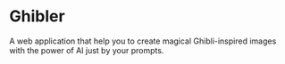 
# Ghibler

A web application that help you to create magical Ghibli-inspired images with the power of AI just by your prompts.
